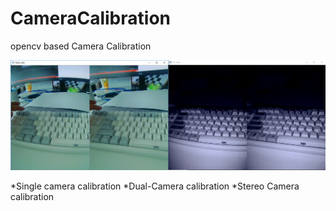 # CameraCalibration
opencv based Camera Calibration

![Screenshot](camcalib.png)

*Single camera calibration
*Dual-Camera calibration
*Stereo Camera calibration
